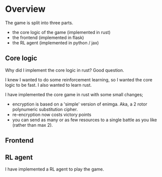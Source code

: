 # Overview

The game is split into three parts.

- the core logic of the game (implemented in rust)
- the frontend (implemented in flask)
- the RL agent (implemented in python / jax)

## Core logic

Why did I implement the core logic in rust?
Good question. 

I knew I wanted to do some reinforcement learning, so I wanted the core logic to be fast.
I also wanted to learn rust.


I have implemented the core game in rust with some small changes;

- encryption is based on a 'simple' version of enimga. Aka, a 2 rotor polynumeric substitution cipher.
- re-encryption now costs victory points
- you can send as many or as few resources to a single battle as you like (rather than max 2).

## Frontend



## RL agent

I have implemented a RL agent to play the game. 

